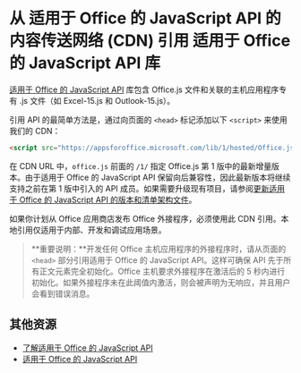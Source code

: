 
# <a name="referencing-the-javascript-api-for-office-library-from-its-content-delivery-network-cdn"></a>从 适用于 Office 的 JavaScript API 的内容传送网络 (CDN) 引用 适用于 Office 的 JavaScript API 库


[适用于 Office 的 JavaScript API](../../reference/javascript-api-for-office.md) 库包含 Office.js 文件和关联的主机应用程序专有 .js 文件（如 Excel-15.js 和 Outlook-15.js）。 


引用 API 的最简单方法是，通过向页面的 `<head>` 标记添加以下 `<script>` 来使用我们的 CDN：  

```html
<script src="https://appsforoffice.microsoft.com/lib/1/hosted/Office.js" type="text/javascript"></script>
```

在 CDN URL 中，`office.js` 前面的 `/1/` 指定 Office.js 第 1 版中的最新增量版本。由于适用于 Office 的 JavaScript API 保留向后兼容性，因此最新版本将继续支持之前在第 1 版中引入的 API 成员。如果需要升级现有项目，请参阅[更新适用于 Office 的 JavaScript API 的版本和清单架构文件](update-your-javascript-api-for-office-and-manifest-schema-version.md)。 

如果你计划从 Office 应用商店发布 Office 外接程序，必须使用此 CDN 引用。本地引用仅适用于内部、开发和调试应用场景。

> **重要说明：**开发任何 Office 主机应用程序的外接程序时，请从页面的 `<head>` 部分引用适用于 Office 的 JavaScript API。这样可确保 API 先于所有正文元素完全初始化。Office 主机要求外接程序在激活后的 5 秒内进行初始化。如果外接程序未在此阈值内激活，则会被声明为无响应，并且用户会看到错误消息。       

## <a name="additional-resources"></a>其他资源



- [了解适用于 Office 的 JavaScript API](../../docs/develop/understanding-the-javascript-api-for-office.md)    
- [适用于 Office 的 JavaScript API](../../reference/javascript-api-for-office.md)
    
